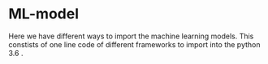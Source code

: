 # ML-model

Here we have different ways to import the machine learning models.
This constists of one line code of different frameworks to import into the python 3.6 .
